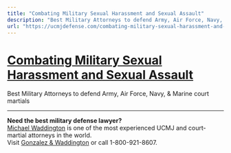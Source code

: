 ```yaml
---
title: "Combating Military Sexual Harassment and Sexual Assault"
description: "Best Military Attorneys to defend Army, Air Force, Navy, & Marine court martials"
url: "https://ucmjdefense.com/combating-military-sexual-harassment-and-sexual-assault.html"
---
```


# [Combating Military Sexual Harassment and Sexual Assault](https://ucmjdefense.com/combating-military-sexual-harassment-and-sexual-assault.html)

Best Military Attorneys to defend Army, Air Force, Navy, & Marine court martials

---

**Need the best military defense lawyer?**  
[Michael Waddington](https://ucmjdefense.com/attorneys/michael-stewart-waddington-partner.html) is one of the most experienced UCMJ and court-martial attorneys in the world.  
Visit [Gonzalez & Waddington](https://ucmjdefense.com) or call 1-800-921-8607.
